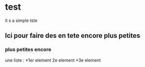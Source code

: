 # test
it s a simple tste

## Ici pour faire des en tete encore plus petites
### plus petites encore

une liste : 
*1er element
2e element
*3e element

